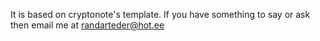 It is based on cryptonote's template.
If you have something to say or ask then email me at randarteder@hot.ee
